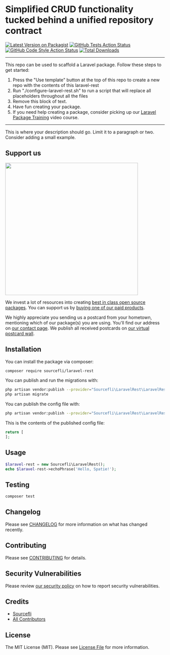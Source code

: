 # Simplified CRUD functionality tucked behind a unified repository contract

[![Latest Version on Packagist](https://img.shields.io/packagist/v/sourcefli/laravel-rest.svg?style=flat-square)](https://packagist.org/packages/sourcefli/laravel-rest)
[![GitHub Tests Action Status](https://img.shields.io/github/workflow/status/sourcefli/laravel-rest/run-tests?label=tests)](https://github.com/sourcefli/laravel-rest/actions?query=workflow%3Arun-tests+branch%3Amain)
[![GitHub Code Style Action Status](https://img.shields.io/github/workflow/status/sourcefli/laravel-rest/Check%20&%20fix%20styling?label=code%20style)](https://github.com/sourcefli/laravel-rest/actions?query=workflow%3A"Check+%26+fix+styling"+branch%3Amain)
[![Total Downloads](https://img.shields.io/packagist/dt/sourcefli/laravel-rest.svg?style=flat-square)](https://packagist.org/packages/sourcefli/laravel-rest)

---
This repo can be used to scaffold a Laravel package. Follow these steps to get started:

1. Press the "Use template" button at the top of this repo to create a new repo with the contents of this laravel-rest
2. Run "./configure-laravel-rest.sh" to run a script that will replace all placeholders throughout all the files
3. Remove this block of text.
4. Have fun creating your package.
5. If you need help creating a package, consider picking up our <a href="https://laravelpackage.training">Laravel Package Training</a> video course.
---

This is where your description should go. Limit it to a paragraph or two. Consider adding a small example.

## Support us

[<img src="https://github-ads.s3.eu-central-1.amazonaws.com/laravel-rest.jpg?t=1" width="419px" />](https://spatie.be/github-ad-click/laravel-rest)

We invest a lot of resources into creating [best in class open source packages](https://spatie.be/open-source). You can support us by [buying one of our paid products](https://spatie.be/open-source/support-us).

We highly appreciate you sending us a postcard from your hometown, mentioning which of our package(s) you are using. You'll find our address on [our contact page](https://spatie.be/about-us). We publish all received postcards on [our virtual postcard wall](https://spatie.be/open-source/postcards).

## Installation

You can install the package via composer:

```bash
composer require sourcefli/laravel-rest
```

You can publish and run the migrations with:

```bash
php artisan vendor:publish --provider="Sourcefli\LaravelRest\LaravelRestServiceProvider" --tag="laravel-rest-migrations"
php artisan migrate
```

You can publish the config file with:
```bash
php artisan vendor:publish --provider="Sourcefli\LaravelRest\LaravelRestServiceProvider" --tag="laravel-rest-config"
```

This is the contents of the published config file:

```php
return [
];
```

## Usage

```php
$laravel-rest = new Sourcefli\LaravelRest();
echo $laravel-rest->echoPhrase('Hello, Spatie!');
```

## Testing

```bash
composer test
```

## Changelog

Please see [CHANGELOG](CHANGELOG.md) for more information on what has changed recently.

## Contributing

Please see [CONTRIBUTING](.github/CONTRIBUTING.md) for details.

## Security Vulnerabilities

Please review [our security policy](../../security/policy) on how to report security vulnerabilities.

## Credits

- [Sourcefli](https://github.com/sourcefli)
- [All Contributors](../../contributors)

## License

The MIT License (MIT). Please see [License File](LICENSE.md) for more information.
